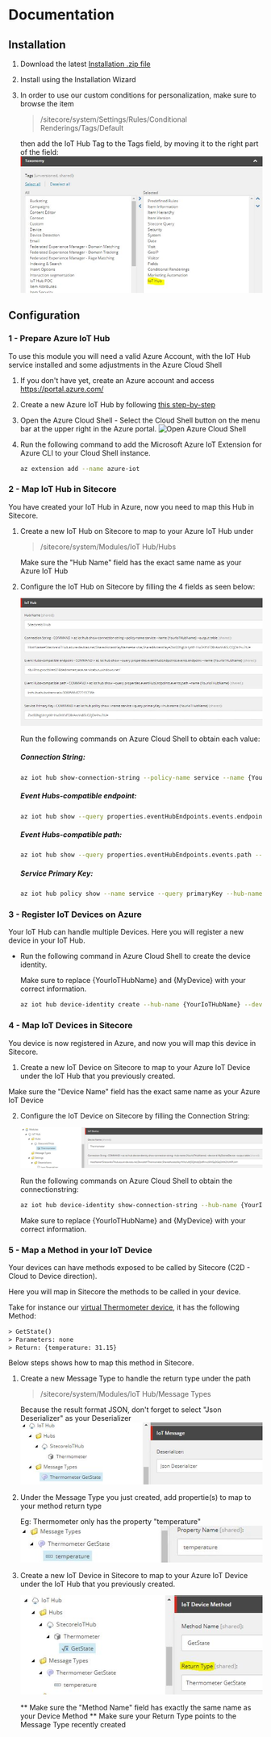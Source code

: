 # Documentation

## Installation

1. Download the latest [Installation .zip file](https://github.com/peplau/Sitecore-IoT-Hub/blob/master/sc.package)

2. Install using the Installation Wizard

3. In order to use our custom conditions for personalization, make sure to browse the item

    > /sitecore/system/Settings/Rules/Conditional Renderings/Tags/Default 

    then add the IoT Hub Tag to the Tags field, by moving it to the right part of the field:
    ![Conditional Rendering Tags](images/Conditional%20Rendering%20Tags%20field.jpg?raw=true "Conditional Rendering Tags") 

## Configuration

### 1 - Prepare Azure IoT Hub

To use this module you will need a valid Azure Account, with the IoT Hub service installed and some adjustments in the Azure Cloud Shell

1. If you don't have yet, create an Azure account and access https://portal.azure.com/

2. Create a new Azure IoT Hub by following [this step-by-step](https://www.techrepublic.com/article/how-to-create-an-iot-hub-in-microsoft-azure/)

3. Open the Azure Cloud Shell - Select the Cloud Shell button on the menu bar at the upper right in the Azure portal.
    ![Open Azure Cloud Shell](https://docs.microsoft.com/en-us/azure/includes/media/cloud-shell-try-it/hdi-cloud-shell-menu.png "Open Azure Cloud Shell")

4. Run the following command to add the Microsoft Azure IoT Extension for Azure CLI to your Cloud Shell instance. 
    ```sh
    az extension add --name azure-iot
    ```


### 2 - Map IoT Hub in Sitecore

You have created your IoT Hub in Azure, now you need to map this Hub in Sitecore.

1. Create a new IoT Hub on Sitecore to map to your Azure IoT Hub under 
    > /sitecore/system/Modules/IoT Hub/Hubs
   
   Make sure the "Hub Name" field has the exact same name as your Azure IoT Hub

2. Configure the IoT Hub on Sitecore by filling the 4 fields as seen below:

    ![IoT Hub Configured](images/IoT-Hub-Configuration.jpg?raw=true "IoT Hub Configured") 

    Run the following commands on Azure Cloud Shell to obtain each value:

    ##### Connection String: 
    ```sh
    az iot hub show-connection-string --policy-name service --name {YourIoTHubName} --output table
    ```

    ##### Event Hubs-compatible endpoint: 
    ```sh
    az iot hub show --query properties.eventHubEndpoints.events.endpoint --name {YourIoTHubName}
    ```

    ##### Event Hubs-compatible path: 
    ```sh
    az iot hub show --query properties.eventHubEndpoints.events.path --name {YourIoTHubName}
    ```

    ##### Service Primary Key:
    ```sh
    az iot hub policy show --name service --query primaryKey --hub-name {YourIoTHubName}
    ```


### 3 - Register IoT Devices on Azure

Your IoT Hub can handle multiple Devices. Here you will register a new device in your IoT Hub.

* Run the following command in Azure Cloud Shell to create the device identity. 

  Make sure to replace {YourIoTHubName} and {MyDevice} with your correct information.

    ```sh
    az iot hub device-identity create --hub-name {YourIoTHubName} --device-id {MyDevice}
    ```


### 4 - Map IoT Devices in Sitecore

You device is now registered in Azure, and now you will map this device in Sitecore.

1. Create a new IoT Device on Sitecore to map to your Azure IoT Device under the IoT Hub that you previously created.

  Make sure the "Device Name" field has the exact same name as your Azure IoT Device

2. Configure the IoT Device on Sitecore by filling the Connection String:

    ![IoT Device Configured](images/IoT-Device-Config.jpg?raw=true "IoT Device Configured") 

    Run the following commands on Azure Cloud Shell to obtain the connectionstring:

    ```sh
    az iot hub device-identity show-connection-string --hub-name {YourIoTHubName} --device-id {MyDevice} --output table
    ```

    Make sure to replace {YourIoTHubName} and {MyDevice} with your correct information.


### 5 - Map a Method in your IoT Device 

Your devices can have methods exposed to be called by Sitecore (C2D - Cloud to Device direction). 

Here you will map in Sitecore the methods to be called in your device.

Take for instance our [virtual Thermometer device](/IoTDevices/Thermometer), it has the following Method:

    > GetState()
    > Parameters: none
    > Return: {temperature: 31.15}

Below steps shows how to map this method in Sitecore.

1. Create a new Message Type to handle the return type under the path

    > /sitecore/system/Modules/IoT Hub/Message Types

    Because the result format JSON, don't forget to select "Json Deserializer" as your Deserializer
    ![Thermometer GetState](images/Message-Type-GetState.jpg?raw=true "Thermometer GetState") 

2. Under the Message Type you just created, add propertie(s) to map to your method return type

    Eg: Thermometer only has the property "temperature"
    ![Property temperature](images/Message-Property.jpg?raw=true "Property temperature") 

3. Create a new IoT Device in Sitecore to map to your Azure IoT Device under the IoT Hub that you previously created.

    ![Method GetState in Sitecore](images/Create-Method.jpg?raw=true "Method GetState in Sitecore")

    ** Make sure the "Method Name" field has exactly the same name as your Device Method
    ** Make sure your Return Type points to the Message Type recently created
